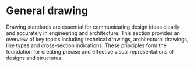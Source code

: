 # General drawing

Drawing standards are essential for communicating design ideas clearly and accurately in engineering and architecture. This section provides an overview of key topics including technical drawings, architectural drawings, line types and cross-section indications. These principles form the foundation for creating precise and effective visual representations of designs and structures.

```{tableofcontents}
```